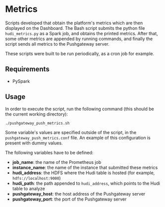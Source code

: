 # Metrics

Scripts developed that obtain the platform's metrics which are then displayed on the Dashboard.
The Bash script submits the python file `hudi_metrics.py` as a Spark job, and obtains the printed metrics.
After that, some other metrics are appended by running commands, and finally the script sends all metrics to the Pushgateway server.

These scripts were built to be run periodically, as a cron job for example.

## Requirements

- PySpark

## Usage

In order to execute the script, run the following command (this should be the current working directory):
```bash
./pushgateway_push_metrics.sh
```

Some variable's values are specified outside of the script, in the `pushgateway_push_metrics.conf` file. An example of this configuration is present with dummy values.

The following variables have to be defined:
- **job_name**: the name of the Prometheus job
- **instance_name**: the name of the instance that submitted these metrics
- **hudi_address**: the HDFS where the Hudi table is hosted (for example, `hdfs://localhost:9000`)
- **hudi_path**: the path appended to `hudi_address`, which points to the Hudi table to analyze
- **pushgateway_host**: the host address of the Pushgateway server
- **pushgateway_port**: the port of the Pushgateway server
